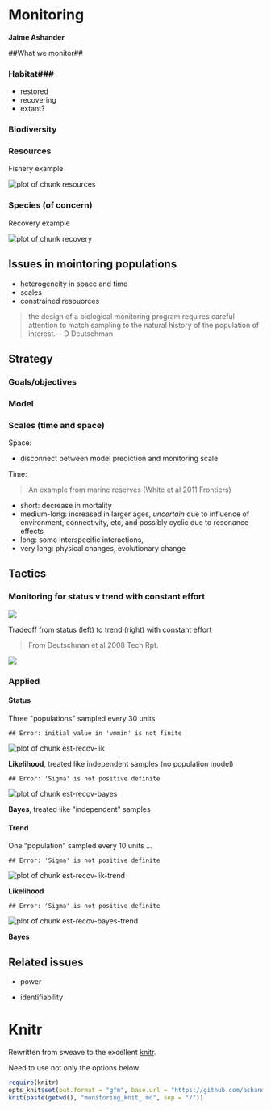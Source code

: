 

Monitoring
======

**Jaime Ashander**


##What we monitor##


  
### Habitat###
* restored
* recovering
* extant?

### Biodiversity ###

### Resources ###

Fishery example





![plot of chunk resources](https://github.com/ashander/sandbox/raw/master/resources.png)


### Species (of concern) ###

Recovery example
  
![plot of chunk recovery](https://github.com/ashander/sandbox/raw/master/recovery.png)


## Issues in mointoring populations ##

* heterogeneity in space and time
* scales
* constrained resouorces

>the design of a biological monitoring program requires careful attention to match sampling to the natural history of the population of interest.-- D Deutschman


## Strategy ##


### Goals/objectives ###

### Model ###

### Scales (time and space) ###

Space:

* disconnect between model prediction and monitoring scale

Time:

>An example from marine reserves (White et al 2011 Frontiers)

* short: decrease in mortality
* medium-long: increased in larger ages, _uncertain_ due to influence of environment, connectivity, etc, and possibly cyclic due to resonance effects
* long: some interspecific interactions, 
* very long: physical changes, evolutionary change

## Tactics ##


### Monitoring for status v trend with constant effort ###

![](https://github.com/ashander/sandbox/raw/master/dd-tradeoff.png)

Tradeoff from status (left) to trend (right) with constant effort 
>From Deutschman et al 2008 Tech Rpt.


![](https://github.com/ashander/sandbox/raw/master/power.png)


### Applied  ###

#### Status ####

Three "populations" sampled every 30 units


  
```
## Error: initial value in 'vmmin' is not finite
```
![plot of chunk est-recov-lik](https://github.com/ashander/sandbox/raw/master/est-recov-lik.png)

  
**Likelihood**, treated like independent samples (no population model)

  
```
## Error: 'Sigma' is not positive definite
```
![plot of chunk est-recov-bayes](https://github.com/ashander/sandbox/raw/master/est-recov-bayes.png)

  
**Bayes**, treated like "independent" samples


#### Trend ####

One "population" sampled every 10 units ...

```
## Error: 'Sigma' is not positive definite
```
![plot of chunk est-recov-lik-trend](https://github.com/ashander/sandbox/raw/master/est-recov-lik-trend.png)

**Likelihood**


```
## Error: 'Sigma' is not positive definite
```
![plot of chunk est-recov-bayes-trend](https://github.com/ashander/sandbox/raw/master/est-recov-bayes-trend.png)

**Bayes**


## Related issues ##

* power


* identifiability              
              
  

# Knitr #

Rewritten from sweave to the excellent [knitr](http://yihui.github.com/knitr/).

Need to use not only the options below 

```r
require(knitr)
opts_knit$set(out.format = "gfm", base.url = "https://github.com/ashander/sandbox/raw/master/")
knit(paste(getwd(), "monitoring_knit_.md", sep = "/"))
```





